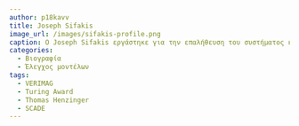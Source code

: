 ```yaml
---
author: p18kavv
title: Joseph Sifakis 
image_url: /images/sifakis-profile.png
caption: Ο Joseph Sifakis εργάστηκε για την επαλήθευση του συστήματος και την εφαρμογή επίσημων μεθόδων στο σχεδιασμό του συστήματος. Μελέτησε τις αρχές της μεθόδου αλγοριθμικής επαλήθευσης γνωστής αργότερα ως έλεγχος μοντέλων. 
categories:
  - Βιογραφία 
  - Έλεγχος μοντέλων 
tags:
  - VERIMAG
  - Turing Award
  - Thomas Henzinger
  - SCADE 
---
```

